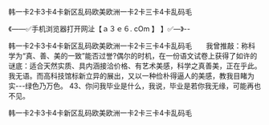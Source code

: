 韩一卡2卡3卡4卡新区乱码欧美欧洲一卡2卡三卡4卡乱码毛

《——✅手机浏览器打开网沚【ａ３ｅ６. cOm 】 】✅—》--

韩一卡2卡3卡4卡新区乱码欧美欧洲一卡2卡三卡4卡乱码毛　　我曾推敲：称科学为“真、善、美的一致”能否过誉?偶尔的时机，在一份语文试卷上获得了如许的谜底：适合天然实质、具内涵接洽价格、有艺术美感，科学之真善美，正在乎此。我无语。而高科技馆标新立异的展出，又以一种俭朴得逼人的美感，教我目睹为实---绿色乃万色。
	43、你问我毕业是什么，我说，毕业是若你我无缘，可能再也不见。





韩一卡2卡3卡4卡新区乱码欧美欧洲一卡2卡三卡4卡乱码毛
